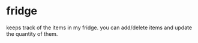 # fridge
keeps track of the items in my fridge. you can add/delete items and update the quantity of them.
